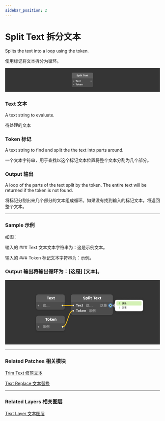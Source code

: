 ```yaml
---
sidebar_position: 2
---
```


# Split Text 拆分文本

Splits the text into a loop using the token.

使用标记将文本拆分为循环。

![Image](./../../static/img/docs/Text/split-text.png)

### Text 文本

A text string to evaluate.

待处理的文本

### Token 标记

A text string to find and split the the text into parts around.

一个文本字符串，用于查找以这个标记文本位置将整个文本分割为几个部分。

### Output 输出

A loop of the parts of the text split by the token. The entire text will be returned if the token is not found.

将标记分割出来几个部分的文本组成循环。如果没有找到输入的标记文本，将返回整个文本。

------

### Sample  示例

如图：

输入的 ### Text 文本文本字符串为：这是示例文本。

输入的 ### Token 标记文本字符串为：示例。

### Output 输出将输出循环为：[这是] [文本]。

![Image](./../../static/img/docs/Text/split-text-example.png)

------

### Related Patches 相关模块

[Trim Text 修剪文本](./Trim%20Text.md)

[Text Replace 文本替换](./Text%20Replace.md)

------

### Related Layers 相关图层

[Text Layer 文本图层](./../Layer/Text%20Layer.md)
